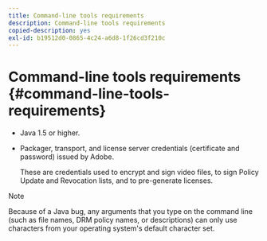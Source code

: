 ```yaml
---
title: Command-line tools requirements
description: Command-line tools requirements
copied-description: yes
exl-id: b19512d0-0865-4c24-a6d8-1f26cd3f210c
---
```

# Command-line tools requirements {#command-line-tools-requirements}

* Java 1.5 or higher.
* Packager, transport, and license server credentials (certificate and password) issued by Adobe.

  These are credentials used to encrypt and sign video files, to sign Policy Update and Revocation lists, and to pre-generate licenses.

>[!NOTE]
>
>Because of a Java bug, any arguments that you type on the command line (such as file names, DRM policy names, or descriptions) can only use characters from your operating system's default character set.
